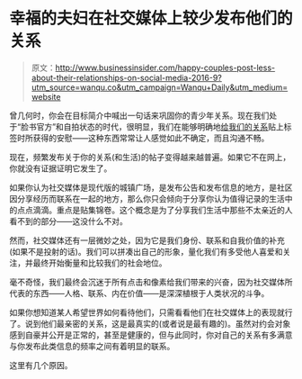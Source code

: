 # 幸福的夫妇在社交媒体上较少发布他们的关系

> 原文：<http://www.businessinsider.com/happy-couples-post-less-about-their-relationships-on-social-media-2016-9?utm_source=wanqu.co&utm_campaign=Wanqu+Daily&utm_medium=website>

曾几何时，你会在目标简介中喊出一句话来巩固你的青少年关系。现在我们处于“脸书官方”和自拍状态的时代，很明显，我们在能够明确地[给我们的关系](https://www.bustle.com/articles/65606-7-things-independent-people-do-in-relationships-that-make-them-so-much-stronger "Link: http://www.bustle.com/articles/65606-7-things-independent-people-do-in-relationships-that-make-them-so-much-stronger")贴上标签时所获得的安慰——这种东西常常让人感觉如此不确定，而且沟通不畅。

现在，频繁发布关于你的关系(和生活)的帖子变得越来越普遍。如果它不在网上，你就没有证据证明它发生了。

如果你认为社交媒体是现代版的城镇广场，是发布公告和发布信息的地方，是社区因分享经历而联系在一起的地方，那么你只会倾向于分享你认为值得记录的生活中的点点滴滴。重点是贴集锦卷。这个概念是为了分享我们生活中那些不太亲近的人看不到的部分——这没什么不对。

然而，社交媒体还有一层微妙之处，因为它是我们身份、联系和自我价值的补充(如果不是投射的话)。我们可以拼凑出自己的形象，量化我们有多受他人喜爱和关注，并最终开始衡量和比较我们的社会地位。

毫不奇怪，我们最终会沉迷于所有点击和像素给我们带来的兴奋，因为社交媒体所代表的东西——人格、联系、内在价值——是深深植根于人类状况的斗争。

如果你想知道某人希望世界如何看待他们，只需看看他们在社交媒体上的表现就行了。说到他们最亲密的关系，这是最真实的(或者说是最有趣的)。虽然对约会对象感到自豪并公开是正常的，甚至是健康的，但与此同时，你对自己的关系有多满意与你发布此类信息的频率之间有着明显的联系。

这里有几个原因。